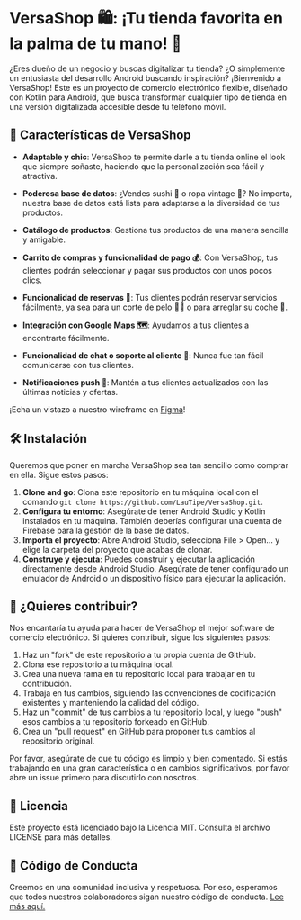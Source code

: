 # VersaShop 🛍️: ¡Tu tienda favorita en la palma de tu mano! 📱

¿Eres dueño de un negocio y buscas digitalizar tu tienda? ¿O simplemente un entusiasta del desarrollo Android buscando inspiración? ¡Bienvenido a VersaShop! Este es un proyecto de comercio electrónico flexible, diseñado con Kotlin para Android, que busca transformar cualquier tipo de tienda en una versión digitalizada accesible desde tu teléfono móvil.

## 🎁 Características de VersaShop

- **Adaptable y chic**: VersaShop te permite darle a tu tienda online el look que siempre soñaste, haciendo que la personalización sea fácil y atractiva.

- **Poderosa base de datos**: ¿Vendes sushi 🍣 o ropa vintage 👗? No importa, nuestra base de datos está lista para adaptarse a la diversidad de tus productos.

- **Catálogo de productos**: Gestiona tus productos de una manera sencilla y amigable.

- **Carrito de compras y funcionalidad de pago 💰**: Con VersaShop, tus clientes podrán seleccionar y pagar sus productos con unos pocos clics.

- **Funcionalidad de reservas 📅**: Tus clientes podrán reservar servicios fácilmente, ya sea para un corte de pelo 💇‍♀️ o para arreglar su coche 🚗.

- **Integración con Google Maps 🗺️**: Ayudamos a tus clientes a encontrarte fácilmente.

- **Funcionalidad de chat o soporte al cliente 💬**: Nunca fue tan fácil comunicarse con tus clientes.

- **Notificaciones push 🔔**: Mantén a tus clientes actualizados con las últimas noticias y ofertas.

¡Echa un vistazo a nuestro wireframe en [Figma](./design.png)!


## 🛠️ Instalación
Queremos que poner en marcha VersaShop sea tan sencillo como comprar en ella. Sigue estos pasos:

1. **Clone and go**: Clona este repositorio en tu máquina local con el comando `git clone https://github.com/LauTipe/VersaShop.git`.
2. **Configura tu entorno**: Asegúrate de tener Android Studio y Kotlin instalados en tu máquina. También deberías configurar una cuenta de Firebase para la gestión de la base de datos.
3. **Importa el proyecto**: Abre Android Studio, selecciona File > Open... y elige la carpeta del proyecto que acabas de clonar.
4. **Construye y ejecuta**: Puedes construir y ejecutar la aplicación directamente desde Android Studio. Asegúrate de tener configurado un emulador de Android o un dispositivo físico para ejecutar la aplicación.

## 🤝 ¿Quieres contribuir?
Nos encantaría tu ayuda para hacer de VersaShop el mejor software de comercio electrónico. Si quieres contribuir, sigue los siguientes pasos:

1. Haz un "fork" de este repositorio a tu propia cuenta de GitHub.
2. Clona ese repositorio a tu máquina local.
3. Crea una nueva rama en tu repositorio local para trabajar en tu contribución.
4. Trabaja en tus cambios, siguiendo las convenciones de codificación existentes y manteniendo la calidad del código.
5. Haz un "commit" de tus cambios a tu repositorio local, y luego "push" esos cambios a tu repositorio forkeado en GitHub.
6. Crea un "pull request" en GitHub para proponer tus cambios al repositorio original.

Por favor, asegúrate de que tu código es limpio y bien comentado. Si estás trabajando en una gran característica o en cambios significativos, por favor abre un issue primero para discutirlo con nosotros.

## 📃 Licencia
Este proyecto está licenciado bajo la Licencia MIT. Consulta el archivo LICENSE para más detalles.

## 🤝 Código de Conducta
Creemos en una comunidad inclusiva y respetuosa. Por eso, esperamos que todos nuestros colaboradores sigan nuestro código de conducta. [Lee más aquí.](https://www.contributor-covenant.org/version/1/4/code-of-conduct.html)
